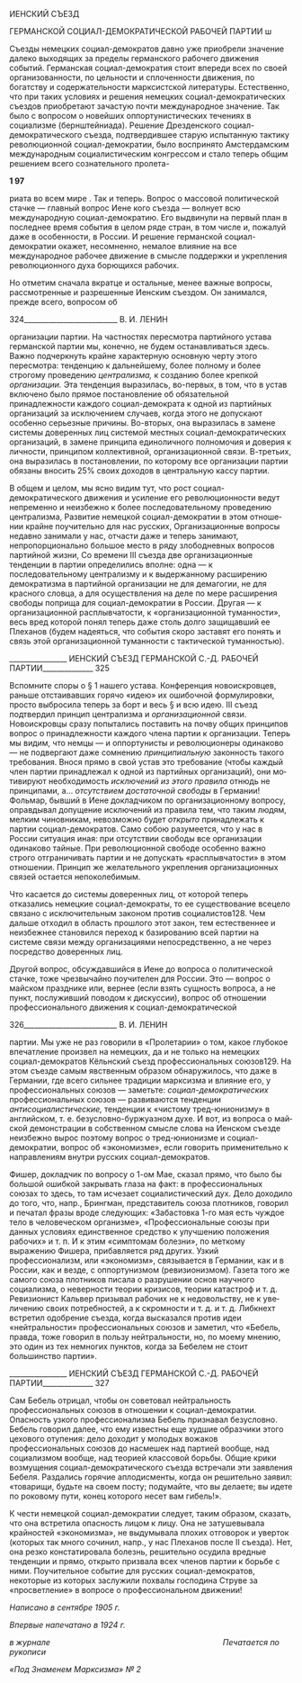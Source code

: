 ИЕНСКИЙ СЪЕЗД

ГЕРМАНСКОЙ СОЦИАЛ-ДЕМОКРАТИЧЕСКОЙ РАБОЧЕЙ ПАРТИИ ш

Съезды немецких социал-демократов давно уже приобрели значение далеко выхо­дящих за пределы германского рабочего движения событий. Германская социал-демократия стоит впереди всех по своей организованности, по цельности и сплоченно­сти движения, по богатству и содержательности марксистской литературы. Естествен­но, что при таких условиях и решения немецких социал-демократических съездов при­обретают зачастую почти международное значение. Так было с вопросом о новейших оппортунистических течениях в социализме (бернштейниада). Решение Дрезденского социал-демократического съезда, подтвердившее старую испытанную тактику револю­ционной социал-демократии, было воспринято Амстердамским международным социа­листическим конгрессом и стало теперь общим решением всего сознательного пролета-

**1 97**

риата во всем мире . Так и теперь. Вопрос о массовой политической стачке — глав­ный вопрос Иене кого съезда — волнует всю международную социал-демократию. Его выдвинули на первый план в последнее время события в целом ряде стран, в том числе и, пожалуй даже в особенности, в России. И решение германской социал-демократии окажет, несомненно, немалое влияние на все международное рабочее движение в смысле поддержки и укрепления революционного духа борющихся рабочих.

Но отметим сначала вкратце и остальные, менее важные вопросы, рассмотренные и разрешенные Иенским съездом. Он занимался, прежде всего, вопросом об

  

324__________________________ В. И. ЛЕНИН

организации партии. На частностях пересмотра партийного устава германской партии мы, конечно, не будем останавливаться здесь. Важно подчеркнуть крайне характерную основную черту этого пересмотра: тенденцию к дальнейшему, более полному и более строгому проведению _централизма,_ к созданию более крепкой _организации._ Эта тен­денция выразилась, во-первых, в том, что в устав включено было прямое постановле­ние об обязательной принадлежности каждого социал-демократа к одной из партийных организаций за исключением случаев, когда этого не допускают особенно серьезные причины. Во-вторых, она выразилась в замене системы доверенных лиц системой ме­стных социал-демократических организаций, в замене принципа единоличного полно­мочия и доверия к личности, принципом коллективной, организационной связи. В-третьих, она выразилась в постановлении, по которому все организации партии обяза­ны вносить 25% своих доходов в центральную кассу партии.

В общем и целом, мы ясно видим тут, что рост социал-демократического движения и усиление его революционности ведут непременно и неизбежно к более последователь­ному проведению централизма, Развитие немецкой социал-демократии в этом отноше­нии крайне поучительно для нас русских, Организационные вопросы недавно занимали у нас, отчасти даже и теперь занимают, непропорционально большое место в ряду зло­бодневных вопросов партийной жизни, Со времени III съезда две организационные тенденции в партии определились вполне: одна — к последовательному централизму и к выдержанному расширению демократизма в партийной организации не для демаго­гии, не для красного словца, а для осуществления на деле по мере расширения свободы поприща для социал-демократии в России. Другая — к организационной расплывчато­сти, к «организационной туманности», весь вред которой понял теперь даже столь дол­го защищавший ее Плеханов (будем надеяться, что события скоро заставят его понять и связь этой организационной туманности с тактической туманностью).

  

________________ ИЕНСКИЙ СЪЕЗД ГЕРМАНСКОЙ С.-Д. РАБОЧЕЙ ПАРТИИ______________ 325

Вспомните споры о § 1 нашего устава. Конференция новоискровцев, раньше отстаи­вавших горячо «идею» их ошибочной формулировки, просто выбросила теперь за борт и весь § и всю идею. III съезд подтвердил принцип централизма и _организационной_ свя­зи. Новоискровцы сразу попытались поставить на почву общих принципов вопрос о принадлежности каждого члена партии к организации. Теперь мы видим, что немцы — и оппортунисты и революционеры одинаково — не подвергают даже сомнению _прин­ципиальную_ законность такого требования. Внося прямо в свой устав это требование (чтобы каждый член партии принадлежал к одной из партийных организаций), они мо­тивируют необходимость _исключений из этого правила_ отнюдь не принципами, а... _от­сутствием достаточной свободы_ в Германии! Фольмар, бывший в Иене докладчиком по организационному вопросу, оправдывал допущение исключений из правила тем, что таким людям, мелким чиновникам, невозможно будет _открыто_ принадлежать к партии социал-демократов. Само собою разумеется, что у нас в России ситуация иная: при от­сутствии свободы все организации одинаково тайные. При революционной свободе особенно важно строго отграничивать партии и не допускать «расплывчатости» в этом отношении. Принцип же желательного укрепления организационных связей остается непоколебимым.

Что касается до системы доверенных лиц, от которой теперь отказались немецкие социал-демократы, то ее существование всецело связано с исключительным законом против социалистов128. Чем дальше отходил в область прошлого этот закон, тем естест­веннее и неизбежнее становился переход к базированию всей партии на системе связи между организациями непосредственно, а не через посредство доверенных лиц.

Другой вопрос, обсуждавшийся в Иене до вопроса о политической стачке, тоже чрезвычайно поучителен для России. Это — вопрос о майском празднике или, вернее (если взять сущность вопроса, а не пункт, послуживший поводом к дискуссии), вопрос об отношении профессионального движения к социал-демократической

  

326__________________________ В. И. ЛЕНИН

партии. Мы уже не раз говорили в «Пролетарии» о том, какое глубокое впечатление произвел на немецких, да и не только на немецких социал-демократов Кёльнский съезд профессиональных союзов129. На этом съезде самым явственным образом обнаружи­лось, что даже в Германии, где всего сильнее традиции марксизма и влияние его, у профессиональных союзов — заметьте: _социал-демократических_ профессиональных союзов — развиваются тенденции _антисоциалистические,_ тенденции к «чистому тред-юнионизму» в английском, т. е. безусловно-буржуазном духе. И вот, из вопроса о май­ской демонстрации в собственном смысле слова на Иенском съезде неизбежно вырос поэтому вопрос о тред-юнионизме и социал-демократии, вопрос об «экономизме», если говорить применительно к направлениям внутри русских социал-демократов.

Фишер, докладчик по вопросу о 1-ом Мае, сказал прямо, что было бы большой ошибкой закрывать глаза на факт: в профессиональных союзах то здесь, то там исчеза­ет социалистический дух. Дело доходило до того, что, напр., Брингман, представитель союза плотников, говорил и печатал фразы вроде следующих: «Забастовка 1-го мая есть чуждое тело в человеческом организме», «Профессиональные союзы при данных условиях единственное средство к улучшению положения рабочих» и т. п. И к этим «симптомам болезни», по меткому выражению Фишера, прибавляется ряд других. Уз­кий профессионализм, или «экономизм», связывается в Германии, как и в России, как и везде, с оппортунизмом (ревизионизмом). Газета того же самого союза плотников пи­сала о разрушении основ научного социализма, о неверности теории кризисов, теории катастроф и т. д. Ревизионист Кальвер призывал рабочих не к недовольству, не к уве­личению своих потребностей, а к скромности и т. д. и т. д. Либкнехт встретил одобре­ние съезда, когда высказался против идеи «нейтральности» профессиональных союзов и заметил, что «Бебель, правда, тоже говорил в пользу нейтральности, но, по моему мнению, это один из тех немногих пунктов, когда за Бебелем не стоит большинство партии».

  

________________ ИЕНСКИЙ СЪЕЗД ГЕРМАНСКОЙ С.-Д. РАБОЧЕЙ ПАРТИИ______________ 327

Сам Бебель отрицал, чтобы он советовал нейтральность профессиональных союзов в отношении к социал-демократии. Опасность узкого профессионализма Бебель призна­вал безусловно. Бебель говорил далее, что ему известны еще худшие образчики этого цехового отупения: дело доходит у молодых вожаков профессиональных союзов до на­смешек над партией вообще, над социализмом вообще, над теорией классовой борьбы. Общие крики возмущения социал-демократического съезда встречали эти заявления Бебеля. Раздались горячие аплодисменты, когда он решительно заявил: «товарищи, будьте на своем посту; подумайте, что вы делаете; вы идете по роковому пути, конец которого несет вам гибель!».

К чести немецкой социал-демократии следует, таким образом, сказать, что она встретила опасность лицом к лицу. Она не затушевывала крайностей «экономизма», не выдумывала плохих отговорок и уверток (которых так много сочинил, напр., у нас Плеханов после II съезда). Нет, она резко констатировала болезнь, решительно осудила вредные тенденции и прямо, открыто призвала всех членов партии к борьбе с ними. Поучительное событие для русских социал-демократов, некоторые из которых заслу­жили похвалы господина Струве за «просветление» в вопросе о профессиональном движении!

_Написано в сентябре 1905 г._

_Впервые напечатано в 1924 г._

_в журнале_                                                                              _Печатается по рукописи_

_«Под Знаменем Марксизма» № 2_